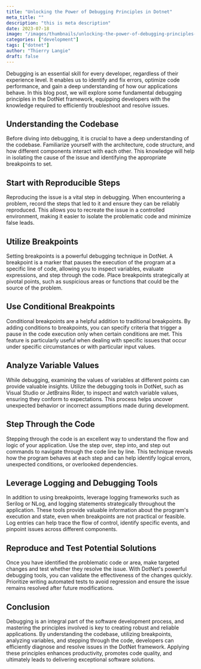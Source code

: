 ```yaml
---
title: "Unlocking the Power of Debugging Principles in Dotnet"
meta_title: ""
description: "this is meta description"
date: 2023-07-18
image: "/images/thumbnails/unlocking-the-power-of-debugging-principles-in-dotnet.png"
categories: ["development"]
tags: ["dotnet"]
author: "Thierry Langie"
draft: false
---
```

Debugging is an essential skill for every developer, regardless of their experience level. It enables us to identify and fix errors, optimize code performance, and gain a deep understanding of how our applications behave. In this blog post, we will explore some fundamental debugging principles in the DotNet framework, equipping developers with the knowledge required to efficiently troubleshoot and resolve issues.

## Understanding the Codebase

Before diving into debugging, it is crucial to have a deep understanding of the codebase. Familiarize yourself with the architecture, code structure, and how different components interact with each other. This knowledge will help in isolating the cause of the issue and identifying the appropriate breakpoints to set.

## Start with Reproducible Steps

Reproducing the issue is a vital step in debugging. When encountering a problem, record the steps that led to it and ensure they can be reliably reproduced. This allows you to recreate the issue in a controlled environment, making it easier to isolate the problematic code and minimize false leads.

## Utilize Breakpoints

Setting breakpoints is a powerful debugging technique in DotNet. A breakpoint is a marker that pauses the execution of the program at a specific line of code, allowing you to inspect variables, evaluate expressions, and step through the code. Place breakpoints strategically at pivotal points, such as suspicious areas or functions that could be the source of the problem.

## Use Conditional Breakpoints

Conditional breakpoints are a helpful addition to traditional breakpoints. By adding conditions to breakpoints, you can specify criteria that trigger a pause in the code execution only when certain conditions are met. This feature is particularly useful when dealing with specific issues that occur under specific circumstances or with particular input values.

## Analyze Variable Values

While debugging, examining the values of variables at different points can provide valuable insights. Utilize the debugging tools in DotNet, such as Visual Studio or JetBrains Rider, to inspect and watch variable values, ensuring they conform to expectations. This process helps uncover unexpected behavior or incorrect assumptions made during development.

## Step Through the Code

Stepping through the code is an excellent way to understand the flow and logic of your application. Use the step over, step into, and step out commands to navigate through the code line by line. This technique reveals how the program behaves at each step and can help identify logical errors, unexpected conditions, or overlooked dependencies.

## Leverage Logging and Debugging Tools

In addition to using breakpoints, leverage logging frameworks such as Serilog or NLog, and logging statements strategically throughout the application. These tools provide valuable information about the program's execution and state, even when breakpoints are not practical or feasible. Log entries can help trace the flow of control, identify specific events, and pinpoint issues across different components.

## Reproduce and Test Potential Solutions

Once you have identified the problematic code or area, make targeted changes and test whether they resolve the issue. With DotNet's powerful debugging tools, you can validate the effectiveness of the changes quickly. Prioritize writing automated tests to avoid regression and ensure the issue remains resolved after future modifications.

## Conclusion

Debugging is an integral part of the software development process, and mastering the principles involved is key to creating robust and reliable applications. By understanding the codebase, utilizing breakpoints, analyzing variables, and stepping through the code, developers can efficiently diagnose and resolve issues in the DotNet framework. Applying these principles enhances productivity, promotes code quality, and ultimately leads to delivering exceptional software solutions.
